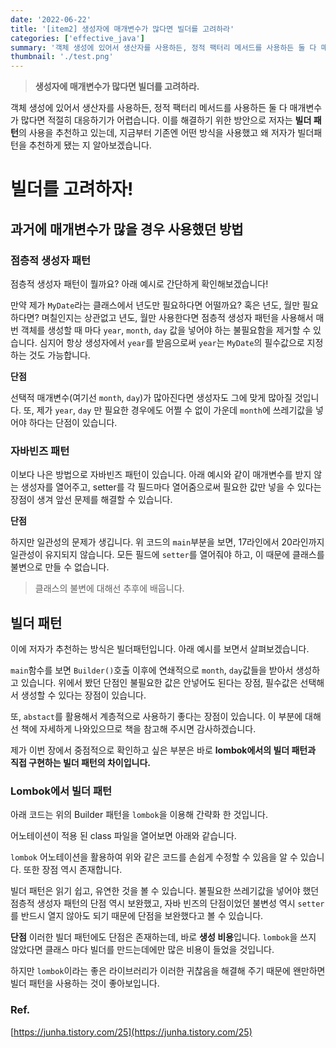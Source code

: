 ```yaml
---
date: '2022-06-22'
title: '[item2] 생성자에 매개변수가 많다면 빌더를 고려하라'
categories: ['effective_java']
summary: '객체 생성에 있어서 생산자를 사용하든, 정적 팩터리 메서드를 사용하든 둘 다 매개변수가 많다면 적절히 대응하기가 어렵습니다. 이를 해결하기 위한 방안으로 저자는 **빌더 패턴**의 사용을 추천하고 있는데, 지금부터 기존엔 어떤 방식을 사용했고 왜 저자가 빌더패턴을 추천하게 됐는 지 알아보겠습니다.'
thumbnail: './test.png'
---
```


> **생성자에 매개변수가 많다면 빌더를 고려하라.**

객체 생성에 있어서 생산자를 사용하든, 정적 팩터리 메서드를 사용하든 둘 다 매개변수가 많다면 적절히 대응하기가 어렵습니다. 이를 해결하기 위한 방안으로 저자는 **빌더 패턴**의 사용을 추천하고 있는데, 지금부터 기존엔 어떤 방식을 사용했고 왜 저자가 빌더패턴을 추천하게 됐는 지 알아보겠습니다.

# 빌더를 고려하자!

## 과거에 매개변수가 많을 경우 사용했던 방법

### 점층적 생성자 패턴

점층적 생성자 패턴이 뭘까요? 아래 예시로 간단하게 확인해보겠습니다!

<script src="https://gist.github.com/gusah009/0f2ae0174fde8ea94413cc16c68363ef.js"></script>

만약 제가 `MyDate`라는 클래스에서 년도만 필요하다면 어떨까요? 혹은 년도, 월만 필요하다면? 며칠인지는 상관없고 년도, 월만 사용한다면 점층적 생성자 패턴을 사용해서 매번 객체를 생성할 때 마다 `year`, `month`, `day` 값을 넣어야 하는 불필요함을 제거할 수 있습니다. 심지어 항상 생성자에서 `year`를 받음으로써 `year`는 `MyDate`의 필수값으로 지정하는 것도 가능합니다.

**단점**

선택적 매개변수(여기선 `month`, `day`)가 많아진다면 생성자도 그에 맞게 많아질 것입니다. 또, 제가 `year`, `day` 만 필요한 경우에도 어쩔 수 없이 가운데 `month`에 쓰레기값을 넣어야 하다는 단점이 있습니다.

### 자바빈즈 패턴

이보다 나은 방법으로 자바빈즈 패턴이 있습니다. 아래 예시와 같이 매개변수를 받지 않는 생성자를 열어주고, setter를 각 필드마다 열어줌으로써 필요한 값만 넣을 수 있다는 장점이 생겨 앞선 문제를 해결할 수 있습니다.

<script src="https://gist.github.com/gusah009/c81d9ec8999b973cdf4079a236535621.js"></script>

**단점**

하지만 일관성의 문제가 생깁니다. 위 코드의 `main`부분을 보면, 17라인에서 20라인까지 일관성이 유지되지 않습니다. 모든 필드에 `setter`를 열어줘야 하고, 이 때문에 클래스를 불변으로 만들 수 없습니다.

> 클래스의 불변에 대해선 추후에 배웁니다.

## 빌더 패턴

이에 저자가 추천하는 방식은 빌더패턴입니다. 아래 예시를 보면서 살펴보겠습니다.

<script src="https://gist.github.com/gusah009/0ee031d03da678ef3c6377e11dd56bec.js"></script>

`main`함수를 보면 `Builder()`호출 이후에 연쇄적으로 `month`, `day`값들을 받아서 생성하고 있습니다. 위에서 봤던 단점인 불필요한 값은 안넣어도 된다는 장점, 필수값은 선택해서 생성할 수 있다는 장점이 있습니다.

또, `abstact`를 활용해서 계층적으로 사용하기 좋다는 장점이 있습니다. 이 부분에 대해선 책에 자세하게 나와있으므로 책을 참고해 주시면 감사하겠습니다.

제가 이번 장에서 중점적으로 확인하고 싶은 부분은 바로 **lombok에서의 빌더 패턴과 직접 구현하는 빌더 패턴의 차이입니다.**

### Lombok에서 빌더 패턴

아래 코드는 위의 Builder 패턴을 `lombok`을 이용해 간략화 한 것입니다.

<script src="https://gist.github.com/gusah009/1fb538274997e86cf0b03fbbfb3ef42e.js"></script>

어노테이션이 적용 된 class 파일을 열어보면 아래와 같습니다.

<script src="https://gist.github.com/gusah009/2817bac9d6de05b6f7aebcefc6a77903.js"></script>

`lombok` 어노테이션을 활용하여 위와 같은 코드를 손쉽게 수정할 수 있음을 알 수 있습니다. 또한 장점 역시 존재합니다.

빌더 패턴은 읽기 쉽고, 유연한 것을 볼 수 있습니다. 불필요한 쓰레기값을 넣어야 했던 점층적 생성자 패턴의 단점 역시 보완했고, 자바 빈즈의 단점이었던 불변성 역시 `setter`를 반드시 열지 않아도 되기 때문에 단점을 보완했다고 볼 수 있습니다.

**단점**
이러한 빌더 패턴에도 단점은 존재하는데, 바로 **생성 비용**입니다. `lombok`을 쓰지 않았다면 클래스 마다 빌더를 만드는데에만 많은 비용이 들었을 것입니다.

하지만 `lombok`이라는 좋은 라이브러리가 이러한 귀찮음을 해결해 주기 때문에 왠만하면 빌더 패턴을 사용하는 것이 좋아보입니다.

### Ref.

[https://junha.tistory.com/25](https://junha.tistory.com/25)
